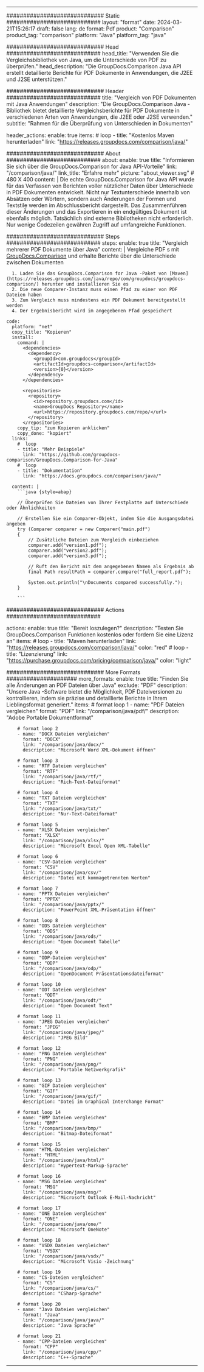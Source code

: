 
---
############################# Static ############################
layout: "format"
date:  2024-03-21T15:26:17
draft: false
lang: de
format: Pdf
product: "Comparison"
product_tag: "comparison"
platform: "Java"
platform_tag: "java"

############################# Head ############################
head_title: "Verwenden Sie die Vergleichsbibliothek von Java, um die Unterschiede von PDF zu überprüfen."
head_description: "Die GroupDocs.Comparison Java API erstellt detaillierte Berichte für PDF Dokumente in Anwendungen, die J2EE und J2SE unterstützen."

############################# Header ############################
title: "Vergleich von PDF Dokumenten mit Java Anwendungen" 
description: "Die GroupDocs.Comparison Java -Bibliothek bietet detaillierte Vergleichsberichte für PDF Dokumente in verschiedenen Arten von Anwendungen, die J2EE oder J2SE verwenden."
subtitle: "Rahmen für die Überprüfung von Unterschieden in Dokumenten"  

header_actions:
  enable: true
  items:
    #  loop
    - title: "Kostenlos Maven herunterladen"
      link: "https://releases.groupdocs.com/comparison/java/"
      
############################# About ############################
about:
    enable: true
    title: "Informieren Sie sich über die GroupDocs.Comparison for Java API-Vorteile"
    link: "/comparison/java/"
    link_title: "Erfahre mehr"
    picture: "about_viewer.svg" # 480 X 400
    content: |
       Die echte GroupDocs.Comparison for Java API wurde für das Verfassen von Berichten voller nützlicher Daten über Unterschiede in PDF Dokumenten entwickelt. Nicht nur Textunterschiede innerhalb von Absätzen oder Wörtern, sondern auch Änderungen der Formen und Textstile werden im Abschlussbericht dargestellt. Das Zusammenführen dieser Änderungen und das Exportieren in ein endgültiges Dokument ist ebenfalls möglich. Tatsächlich sind externe Bibliotheken nicht erforderlich. Nur wenige Codezeilen gewähren Zugriff auf umfangreiche Funktionen.

############################# Steps ############################
steps:
    enable: true
    title: "Vergleich mehrerer PDF Dokumente über Java"
    content: |
      Vergleiche PDF s mit [GroupDocs.Comparison](https://products.groupdocs.com/comparison/java/) und erhalte Berichte über die Unterschiede zwischen Dokumenten
      
      1. Laden Sie das GroupDocs.Comparison for Java -Paket von [Maven](https://releases.groupdocs.com/java/repo/com/groupdocs/groupdocs-comparison/) herunter und installieren Sie es
      2. Die neue Comparer-Instanz muss einen Pfad zu einer von PDF Dateien haben
      3. Zum Vergleich muss mindestens ein PDF Dokument bereitgestellt werden
      4. Der Ergebnisbericht wird im angegebenen Pfad gespeichert
   
    code:
      platform: "net"
      copy_title: "Kopieren"
      install:
        command: |
          <dependencies>
            <dependency>
              <groupId>com.groupdocs</groupId>
              <artifactId>groupdocs-comparison</artifactId>
              <version>{0}</version>
            </dependency>
          </dependencies>

          <repositories>
            <repository>
              <id>repository.groupdocs.com</id>
              <name>GroupDocs Repository</name>
              <url>https://repository.groupdocs.com/repo/</url>
            </repository>
          </repositories>
        copy_tip: "zum Kopieren anklicken"
        copy_done: "kopiert"
      links:
        #  loop
        - title: "Mehr Beispiele"
          link: "https://github.com/groupdocs-comparison/GroupDocs.Comparison-for-Java"
        #  loop
        - title: "Dokumentation"
          link: "https://docs.groupdocs.com/comparison/java/"
          
      content: |
        ```java {style=abap}

        // Überprüfen Sie Dateien von Ihrer Festplatte auf Unterschiede oder Ähnlichkeiten

        // Erstellen Sie ein Comparer-Objekt, indem Sie die Ausgangsdatei angeben
        try (Comparer comparer = new Comparer("main.pdf") 
        {
            // Zusätzliche Dateien zum Vergleich einbeziehen
        	comparer.add("version1.pdf");
            comparer.add("version2.pdf");
            comparer.add("version3.pdf");

            // Ruft den Bericht mit dem angegebenen Namen als Ergebnis ab
            final Path resultPath = comparer.compare("full_report.pdf"); 

            System.out.println("\nDocuments compared successfully.");
        }
        
        ```            

############################# Actions ############################

actions:
  enable: true
  title: "Bereit loszulegen?"
  description: "Testen Sie GroupDocs.Comparison Funktionen kostenlos oder fordern Sie eine Lizenz an"
  items:
    #  loop
    - title: "Maven herunterladen"
      link: "https://releases.groupdocs.com/comparison/java/"
      color: "red"
        #  loop
    - title: "Lizenzierung"
      link: "https://purchase.groupdocs.com/pricing/comparison/java/"
      color: "light"


############################# More Formats #####################
more_formats:
    enable: true
    title: "Finden Sie alle Änderungen an PDF Dateien über Java"
    exclude: "PDF"
    description: "Unsere Java -Software bietet die Möglichkeit, PDF Dateiversionen zu kontrollieren, indem sie präzise und detaillierte Berichte in Ihrem Lieblingsformat generiert."
    items: 
        # format loop 1
        - name: "PDF Dateien vergleichen"
          format: "PDF"
          link: "/comparison/java/pdf/"
          description: "Adobe Portable Dokumentformat"

        # format loop 2
        - name: "DOCX Dateien vergleichen"
          format: "DOCX"
          link: "/comparison/java/docx/"
          description: "Microsoft Word XML-Dokument öffnen"

        # format loop 3
        - name: "RTF Dateien vergleichen"
          format: "RTF"
          link: "/comparison/java/rtf/"
          description: "Rich-Text-Dateiformat"

        # format loop 4
        - name: "TXT Dateien vergleichen"
          format: "TXT"
          link: "/comparison/java/txt/"
          description: "Nur-Text-Dateiformat"

        # format loop 5
        - name: "XLSX Dateien vergleichen"
          format: "XLSX"
          link: "/comparison/java/xlsx/"
          description: "Microsoft Excel Open XML-Tabelle"

        # format loop 6
        - name: "CSV-Dateien vergleichen"
          format: "CSV"
          link: "/comparison/java/csv/"
          description: "Datei mit kommagetrennten Werten"

        # format loop 7
        - name: "PPTX Dateien vergleichen"
          format: "PPTX"
          link: "/comparison/java/pptx/"
          description: "PowerPoint XML-Präsentation öffnen"

        # format loop 8
        - name: "ODS Dateien vergleichen"
          format: "ODS"
          link: "/comparison/java/ods/"
          description: "Open Document Tabelle"

        # format loop 9
        - name: "ODP-Dateien vergleichen"
          format: "ODP"
          link: "/comparison/java/odp/"
          description: "OpenDocument Präsentationsdateiformat"

        # format loop 10
        - name: "ODT Dateien vergleichen"
          format: "ODT"
          link: "/comparison/java/odt/"
          description: "Open Document Text"

        # format loop 11
        - name: "JPEG Dateien vergleichen"
          format: "JPEG"
          link: "/comparison/java/jpeg/"
          description: "JPEG Bild"

        # format loop 12
        - name: "PNG Dateien vergleichen"
          format: "PNG"
          link: "/comparison/java/png/"
          description: "Portable Netzwerkgrafik"

        # format loop 13
        - name: "GIF Dateien vergleichen"
          format: "GIF"
          link: "/comparison/java/gif/"
          description: "Datei im Graphical Interchange Format"

        # format loop 14
        - name: "BMP Dateien vergleichen"
          format: "BMP"
          link: "/comparison/java/bmp/"
          description: "Bitmap-Dateiformat"

        # format loop 15
        - name: "HTML-Dateien vergleichen"
          format: "HTML"
          link: "/comparison/java/html/"
          description: "Hypertext-Markup-Sprache"

        # format loop 16
        - name: "MSG Dateien vergleichen"
          format: "MSG"
          link: "/comparison/java/msg/"
          description: "Microsoft Outlook E-Mail-Nachricht"

        # format loop 17
        - name: "ONE Dateien vergleichen"
          format: "ONE"
          link: "/comparison/java/one/"
          description: "Microsoft OneNote"

        # format loop 18
        - name: "VSDX Dateien vergleichen"
          format: "VSDX"
          link: "/comparison/java/vsdx/"
          description: "Microsoft Visio -Zeichnung"

        # format loop 19
        - name: "CS-Dateien vergleichen"
          format: "CS"
          link: "/comparison/java/cs/"
          description: "CSharp-Sprache"

        # format loop 20
        - name: "Java Dateien vergleichen"
          format: "Java"
          link: "/comparison/java/java/"
          description: "Java Sprache"
          
        # format loop 21
        - name: "CPP-Dateien vergleichen"
          format: "CPP"
          link: "/comparison/java/cpp/"
          description: "C++-Sprache"
---